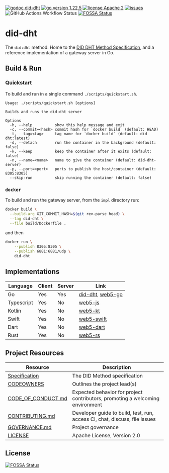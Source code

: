 [![godoc did-dht](https://img.shields.io/badge/godoc-did_dht-blue)](https://github.com/TBD54566975/did-dht/impl)
[![go version 1.22.5](https://img.shields.io/badge/go_version-1.22.5-brightgreen)](https://go.dev/)
[![license Apache 2](https://img.shields.io/badge/license-Apache%202-black)](https://github.com/TBD54566975/did-dht/blob/main/LICENSE)
[![issues](https://img.shields.io/github/issues/TBD54566975/did-dht)](https://github.com/TBD54566975/did-dht/issues)
![GitHub Actions Workflow Status](https://img.shields.io/github/actions/workflow/status/TBD54566975/did-dht/ci.yml)
[![FOSSA Status](https://app.fossa.com/api/projects/git%2Bgithub.com%2FTBD54566975%2Fdid-dht.svg?type=shield)](https://app.fossa.com/projects/git%2Bgithub.com%2FTBD54566975%2Fdid-dht?ref=badge_shield)

# did-dht

The `did:dht` method. Home to the [DID DHT Method Specification](https://did-dht.com), and a reference
implementation of a gateway server in Go.

## Build & Run

### Quickstart

To build and run in a single command `./scripts/quickstart.sh`.

```
Usage: ./scripts/quickstart.sh [options]

Builds and runs the did-dht server

Options
  -h, --help          show this help message and exit
  -c, --commit=<hash> commit hash for `docker build` (default: HEAD)
  -t, --tag=<tag>     tag name for `docker build` (default: did-dht:latest)
  -d, --detach        run the container in the background (default: false)
  -k, --keep          keep the container after it exits (default: false)
  -n, --name=<name>   name to give the container (default: did-dht-server)
  -p, --port=<port>   ports to publish the host/container (default: 8305:8305)
  --skip-run          skip running the container (default: false)
 ```

### `docker`

To build and run the gateway server, from the `impl` directory run:

```sh
docker build \
  --build-arg GIT_COMMIT_HASH=$(git rev-parse head) \
  --tag did-dht \
  --file build/Dockerfile .
```

and then

```sh
docker run \
    --publish 8305:8305 \
    --publish 6881:6881/udp \
    did-dht
```

## Implementations

| Language   | Client | Server | Link |
| ---------- | ------ | ------ | ---- |
| Go         | Yes    | Yes    | [did-dht](./impl), [web5-go](https://github.com/TBD54566975/web5-go/tree/main/dids/diddht) |
| Typescript | Yes    | No     | [web5-js](https://github.com/TBD54566975/web5-js/blob/main/packages/dids/src/methods/did-dht.ts) |
| Kotlin     | Yes    | No     | [web5-kt](https://github.com/TBD54566975/web5-kt/tree/main/dids/src/main/kotlin/web5/sdk/dids/methods/dht) |
| Swift      | Yes    | No     | [web5-swift](https://github.com/TBD54566975/web5-swift/blob/main/Sources/Web5/Dids/Methods/DIDDHT.swift) |
| Dart       | Yes    | No     | [web5-dart](https://github.com/TBD54566975/web5-dart/tree/main/packages/web5/lib/src/dids/did_dht) |
| Rust       | Yes    | No     | [web5-rs](https://github.com/TBD54566975/web5-rs/tree/main/crates/dids/src/methods/dht) |

## Project Resources

| Resource                                   | Description                                                                    |
| ------------------------------------------ | ------------------------------------------------------------------------------ |
| [Specification](./spec.md)                  | The DID Method specification                                                    |
| [CODEOWNERS](./CODEOWNERS)                 | Outlines the project lead(s)                                                   |
| [CODE_OF_CONDUCT.md](./CODE_OF_CONDUCT.md) | Expected behavior for project contributors, promoting a welcoming environment  |
| [CONTRIBUTING.md](./CONTRIBUTING.md)       | Developer guide to build, test, run, access CI, chat, discuss, file issues      |
| [GOVERNANCE.md](./GOVERNANCE.md)           | Project governance                                                             |
| [LICENSE](./LICENSE)                       | Apache License, Version 2.0                                                    |


## License
[![FOSSA Status](https://app.fossa.com/api/projects/git%2Bgithub.com%2FTBD54566975%2Fdid-dht.svg?type=large)](https://app.fossa.com/projects/git%2Bgithub.com%2FTBD54566975%2Fdid-dht?ref=badge_large)